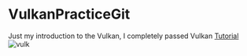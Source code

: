 # VulkanPracticeGit
Just my introduction to the Vulkan, I completely passed Vulkan [Tutorial](https://vulkan-tutorial.com/) 
![vulk](https://github.com/user-attachments/assets/e1357178-ce66-4e9e-8ff2-c61825c92b45)
